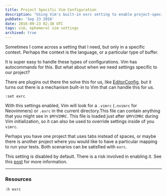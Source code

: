 ```yaml
---
title: Project Specific Vim Configuration
description: "Using Vim's built-in exrc setting to enable project-specific configurations without plugins."
pubDate: 'Sep 23 2016'
date: 2016-09-23 02:38 UTC
tags: vim, ephemeral vim settings
archived: true
---
```


Sometimes I come across a setting that I need, but only in a specific context. Perhaps the context is the language, or a particular type of buffer.

It is super easy to handle these types of configurations. Vim has autocommands for this. But what about when we need settings specific to our project?

There are plugins out there the solve this for us, like [EditorConfig](http://editorconfig.org/), but it turns out there is a mechanism built-in to Vim that can handle this for us.

`:set exrc`

With this settings enabled, Vim will look for a `.vimrc` (`.nvimrc` for Neovimmers) or `.exrc` in the current directory.This file can contain anything that you might see in `$MYVIMRC`. This file is loaded just after `$MYVIMRC` during Vim initialization, so it can also be used to override settings inside of you `vimrc`.

Perhaps you have one project that uses tabs instead of spaces, or maybe there is another project where you would like to have a particular mapping to run your tests. Both scenarios can be satisfied with `exrc`.

This setting is disabled by default. There is a risk involved in enabling it. See this [post](http://www.ilker.de/specific-vim-settings-per-project.html) for more information.

---
### Resources

`:h exrc`
